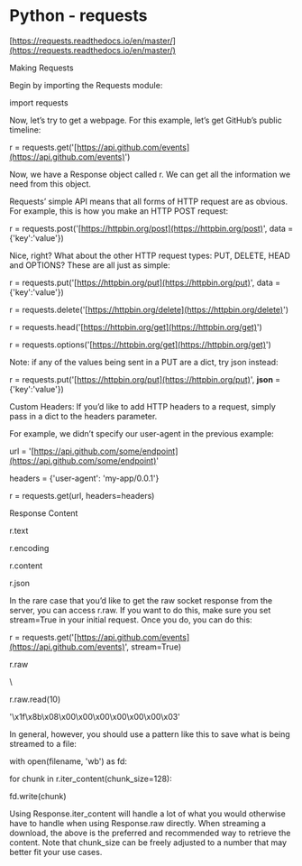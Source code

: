 # Python - requests

[https://requests.readthedocs.io/en/master/](https://requests.readthedocs.io/en/master/)

Making Requests

Begin by importing the Requests module:

import requests

Now, let’s try to get a webpage. For this example, let’s get GitHub’s public timeline:

r = requests.get('[https://api.github.com/events](https://api.github.com/events)')

Now, we have a Response object called r. We can get all the information we need from this object.

Requests’ simple API means that all forms of HTTP request are as obvious. For example, this is how you make an HTTP POST request:

r = requests.post('[https://httpbin.org/post](https://httpbin.org/post)', data = {'key':'value'})

Nice, right? What about the other HTTP request types: PUT, DELETE, HEAD and OPTIONS? These are all just as simple:

r = requests.put('[https://httpbin.org/put](https://httpbin.org/put)', data = {'key':'value'})

r = requests.delete('[https://httpbin.org/delete](https://httpbin.org/delete)')

r = requests.head('[https://httpbin.org/get](https://httpbin.org/get)')

r = requests.options('[https://httpbin.org/get](https://httpbin.org/get)')

Note: if any of the values being sent in a PUT are a dict, try json instead:

r = requests.put('[https://httpbin.org/put](https://httpbin.org/put)', **json** = {'key':'value'})

Custom Headers: If you’d like to add HTTP headers to a request, simply pass in a dict to the headers parameter.

For example, we didn’t specify our user-agent in the previous example:

url = '[https://api.github.com/some/endpoint](https://api.github.com/some/endpoint)'

headers = {'user-agent': 'my-app/0.0.1'}

r = requests.get(url, headers=headers)

Response Content

r.text

r.encoding

r.content

r.json

In the rare case that you’d like to get the raw socket response from the server, you can access r.raw. If you want to do this, make sure you set stream=True in your initial request. Once you do, you can do this:

r = requests.get('[https://api.github.com/events](https://api.github.com/events)', stream=True)

r.raw

\\

r.raw.read(10)

'\x1f\x8b\x08\x00\x00\x00\x00\x00\x00\x03'

In general, however, you should use a pattern like this to save what is being streamed to a file:

with open(filename, 'wb') as fd:

for chunk in r.iter\_content(chunk\_size=128):

fd.write(chunk)

Using Response.iter\_content will handle a lot of what you would otherwise have to handle when using Response.raw directly. When streaming a download, the above is the preferred and recommended way to retrieve the content. Note that chunk\_size can be freely adjusted to a number that may better fit your use cases.
